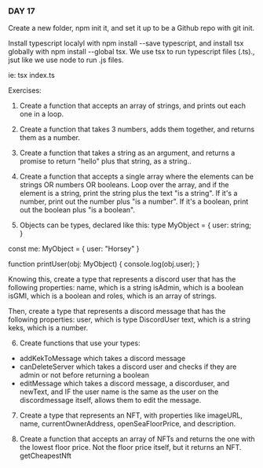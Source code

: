 ### DAY 17 ###
Create a new folder, npm init it, and set it up to be a Github repo with git init.

Install typescript localyl with npm install --save typescript, and install tsx globally with npm install --global tsx.
We use tsx to run typescript files (.ts)., jsut like we use node to run .js files.

ie: tsx index.ts

Exercises:

1) Create a function that accepts an array of strings, and prints out each one in a loop.

2) Create a function that takes 3 numbers, adds them together, and returns them as a number.

3) Create a function that takes a string as an argument, and returns a promise to return "hello" plus that string, as a string..

4) Create a function that accepts a single array where the elements can be strings OR numbers OR booleans. Loop over the array, and if the element is a string, print the string plus the text "is a string". If it's a number, print out the number plus "is a number". If it's a boolean, print out the boolean plus "is a boolean".

5) Objects can be types, declared like this:
type MyObject = {
    user: string;
}

const me: MyObject = {
    user: "Horsey"
}

function printUser(obj: MyObject) {
    console.log(obj.user);
}


Knowing this, create a type that represents a discord user that has the following properties:
name, which is a string
isAdmin, which is a boolean
isGMI, which is a boolean
and roles, which is an array of strings.

Then, create a type that represents a discord message that has the following properties:
user, which is type DiscordUser
text, which is a string
keks, which is a number.

6) Create functions that use your types:
- addKekToMessage which takes a discord message
- canDeleteServer which takes a discord user and checks if they are admin or not before returning a boolean
- editMessage which takes a discord message, a discorduser, and newText, and IF the user name is the same as the user on the discordmessage itself, allows them to edit the message.

7) Create a type that represents an NFT, with properties like imageURL, name, currentOwnerAddress, openSeaFloorPrice, and description.

8) Create a function that accepts an array of NFTs and returns the one with the lowest floor price. Not the floor price itself, but it returns an NFT. getCheapestNft 
